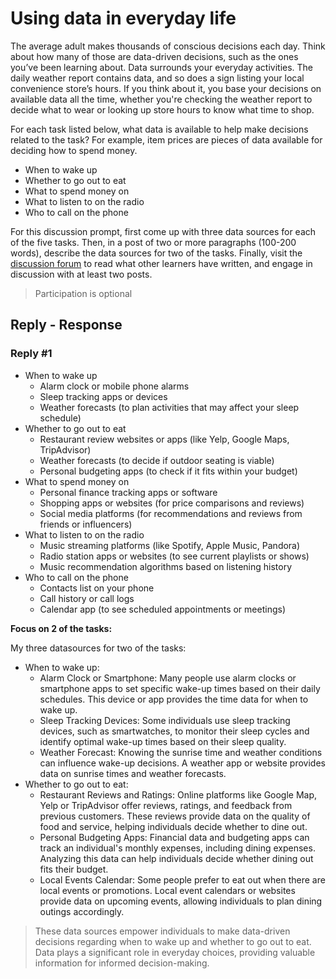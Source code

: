 # Using data in everyday life

The average adult makes thousands of conscious decisions each day. Think about how many of those are data-driven decisions, such as the ones you’ve been learning about. Data surrounds your everyday activities. The daily weather report contains data, and so does a sign listing your local convenience store’s hours. If you think about it, you base your decisions on available data all the time, whether you're checking the weather report to decide what to wear or looking up store hours to know what time to shop.

For each task listed below, what data is available to help make decisions related to the task? For example, item prices are pieces of data available for deciding how to spend money.

- When to wake up
- Whether to go out to eat
- What to spend money on
- What to listen to on the radio
- Who to call on the phone

For this discussion prompt, first come up with three data sources for each of the five tasks. Then, in a post of two or more paragraphs (100-200 words), describe the data sources for two of the tasks. Finally, visit the [discussion forum](https://www.coursera.org/learn/ask-questions-make-decisions/discussions) to read what other learners have written, and engage in discussion with at least two posts.

>Participation is optional

## Reply - Response

### Reply #1

- When to wake up
  - Alarm clock or mobile phone alarms
  - Sleep tracking apps or devices
  - Weather forecasts (to plan activities that may affect your sleep schedule)
- Whether to go out to eat
  - Restaurant review websites or apps (like Yelp, Google Maps, TripAdvisor)
  - Weather forecasts (to decide if outdoor seating is viable)
  - Personal budgeting apps (to check if it fits within your budget)
- What to spend money on
  - Personal finance tracking apps or software
  - Shopping apps or websites (for price comparisons and reviews)
  - Social media platforms (for recommendations and reviews from friends or influencers)
- What to listen to on the radio
  - Music streaming platforms (like Spotify, Apple Music, Pandora)
  - Radio station apps or websites (to see current playlists or shows)
  - Music recommendation algorithms based on listening history
- Who to call on the phone
  - Contacts list on your phone
  - Call history or call logs
  - Calendar app (to see scheduled appointments or meetings)

**Focus on 2 of the tasks:**

My three datasources for two of the tasks:

- When to wake up:
  - Alarm Clock or Smartphone: Many people use alarm clocks or smartphone apps to set specific wake-up times based on their daily schedules. This device or app provides the time data for when to wake up.
  - Sleep Tracking Devices: Some individuals use sleep tracking devices, such as smartwatches, to monitor their sleep cycles and identify optimal wake-up times based on their sleep quality.
  - Weather Forecast: Knowing the sunrise time and weather conditions can influence wake-up decisions. A weather app or website provides data on sunrise times and weather forecasts.
- Whether to go out to eat:
  - Restaurant Reviews and Ratings: Online platforms like Google Map, Yelp or TripAdvisor offer reviews, ratings, and feedback from previous customers. These reviews provide data on the quality of food and service, helping individuals decide whether to dine out.
  - Personal Budgeting Apps: Financial data and budgeting apps can track an individual's monthly expenses, including dining expenses. Analyzing this data can help individuals decide whether dining out fits their budget.
  - Local Events Calendar: Some people prefer to eat out when there are local events or promotions. Local event calendars or websites provide data on upcoming events, allowing individuals to plan dining outings accordingly.

> These data sources empower individuals to make data-driven decisions regarding when to wake up and whether to go out to eat. Data plays a significant role in everyday choices, providing valuable information for informed decision-making.
